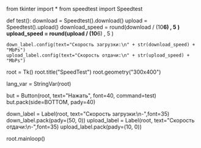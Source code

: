 from tkinter import *
from speedtest import Speedtest

def test():
    download = Speedtest().download()
    upload = Speedtest().upload()
    download_speed = round(download / (10**6) , 5 )
    upload_speed = round(upload / (10**6) , 5 )
    
    down_label.config(text="Скорость загрузки:\n" + str(download_speed) + "MbPs")
    upload_label.config(text="Скорость отдачи:\n" + str(upload_speed) + "MbPs")

root = Tk()
root.title("SpeedTest")
root.geometry("300x400")

lang_var = StringVar(root)

but = Button(root, text="Нажать", font=40, command=test) 
but.pack(side=BOTTOM, pady=40)

down_label = Label(root, text="Скорость загрузки:\n-",font=35)
down_label.pack(pady=(50, 0))
upload_label = Label(root, text="Скорость отдачи:\n-",font=35)
upload_label.pack(pady=(10, 0))

root.mainloop()
